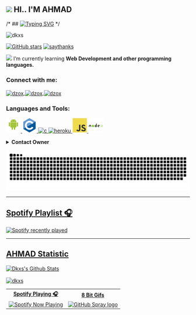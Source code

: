 ## <img height="40" src="https://raw.githubusercontent.com/innng/innng/master/assets/kyubey.gif"/> HI.. I'M AHMAD

/* ## [![Typing SVG](https://readme-typing-svg.herokuapp.com?font=Rockstar-ExtraBold&color=F33A6A&lines=𝗪𝗲𝗹𝗹𝗰𝗼𝗺𝗲+𝗧𝗼+𝗔𝗵𝗺𝗮𝗱+𝗕𝗼𝘁.;𝙿𝚘𝚠𝚎𝚛𝚍+𝙱𝚢:+𝚆𝚑𝚊𝚝𝚜𝚊𝚙𝚙;ℂ𝕣𝕖𝕒𝕥𝕖𝕕+𝕓𝕪:𝔸𝕙𝕞𝕒𝕕;💕NEWBIE+WHO+WILL+CONTINUE+TO+GROW!!!🙃;😁𝕬𝖍𝖒𝖆𝖉)](https://git.io/typing-svg)
*/
<p align="left"> <img src="https://komarev.com/ghpvc/?username=dkxs&label=Profile%20views&color=0e75b6&style=flat" alt="dkxs" /> 
</p> 

[![GitHub stars](https://badgen.net/github/stars/Dkxs/bot-gwe1)](https://GitHub.com/Dkxs/bot-gwe1) [![saythanks](https://img.shields.io/badge/say-thanks-ff69b4.svg)](https://saythanks.io/to/kennethreitz)

<img src="https://media.giphy.com/media/mGcNjsfWAjY5AEZNw6/giphy.gif" width="50"> I’m currently learning **Web Development and other programming languages.**

<h3 align="left">Connect with me:</h3>
<p align="left">
<a href="https://www.youtube.com/channel/UCMAR68urCI5FGntI5ohUkOw?" target="blank"><img align="center" src="https://raw.githubusercontent.com/rahuldkjain/github-profile-readme-generator/master/src/images/icons/Social/youtube.svg" alt="dzox" height="30" width="40"/>
<a href=" https://instagram.com/dzox.skr" target="blank"><img align="center" src="https://raw.githubusercontent.com/Dkxs/hussainweb/main/icons/instagram.png" alt="dzox" width="30"/>
 <a href="https://www.tiktok.com/@zxc_org?_t=8UC6cdqtvnO&_r=1" target="blank"><img align="center" src="https://seeklogo.com/images/T/tik-tok-logo-E3F1A1B69E-seeklogo.com.png" alt="dzox" width="30"/></a>
</p>

<h3 align="left">Languages and Tools:</h3>
<p align="left"> <a href="https://developer.android.com" target="_blank" rel="noreferrer"> <img src="https://raw.githubusercontent.com/devicons/devicon/master/icons/android/android-original-wordmark.svg" alt="android" width="40" height="40"/> </a> <a href="https://www.cprogramming.com/" target="_blank" rel="noreferrer"> <img src="https://raw.githubusercontent.com/devicons/devicon/master/icons/c/c-original.svg" alt="c" width="40" height="40"/> </a> <a href="https://code.visualstudio.com/" target="_blank" rel="noreferrer"> <img src="https://raw.githubusercontent.com/hussainweb/hussainweb/main/icons/vscode.png" alt="c" width="40" height="40"/> </a> <a href="https://heroku.com" target="_blank" rel="noreferrer"> <img src="https://www.vectorlogo.zone/logos/heroku/heroku-icon.svg" alt="heroku" width="40" height="40"/> </a> <a href="https://developer.mozilla.org/en-US/docs/Web/JavaScript" target="_blank" rel="noreferrer"> <img src="https://raw.githubusercontent.com/devicons/devicon/master/icons/javascript/javascript-original.svg" alt="javascript" width="40" height="40"/> </a> <a href="https://nodejs.org" target="_blank" rel="noreferrer"> <img src="https://raw.githubusercontent.com/devicons/devicon/master/icons/nodejs/nodejs-original-wordmark.svg" alt="nodejs" width="40" height="40"/> </a> </p>

<!-- Contact Owner -->
<b><details><summary>Contact Owner</summary></b>

<h3> <img src="https://emojis.slackmojis.com/emojis/images/1621024394/39092/cat-roll.gif?1621024394" width="28" /> Chat Gwe Cui <3</a></h3>
<p align="center">
<a href="https://wa.me/6288990007937"><img src="https://www.svgrepo.com/show/122874/whatsapp.svg" width="100"/>
</p>

</details>

<p align="center">
<img src="https://github.com/Platane/snk/raw/output/github-contribution-grid-snake.svg" alt="nz" width="700"/>
</p>

------

<h2> Spotify Playlist 🎧</h2> 
	
![Spotify recently played](https://spotify-recently-played-readme.vercel.app/api?user=31zijfljhashrlt3edrsfq6kovau&unique=true) <!-- [![spotify-github-profile](https://spotify-github-profile.vercel.app/api/view?uid=31zijfljhashrlt3edrsfq6kovau&cover_image=true&theme=compact)](https://spotify-github-profile.vercel.app/api/view?uid=31zijfljhashrlt3edrsfq6kovau&redirect=true) -->
</p>
	
------
		
<table>
  <tbody><tr>
    <th align="center">Spotify Playing 🎧</th>
    <th align="center">8 Bit Gifs</th>
  </tr>
  <tr>
    <td align="center">
<a target="_blank" rel="noopener noreferrer" href="https://github.com/lowlighter/metrics/blob/examples/metrics.classic.svg"><img alt="Spotify Now Playing" src="https://now-playing-on-spotify.vercel.app/api/spotify" style="max-width: 100%;" width="350"></a>
</td>
<td align="center">
<a target="_blank" rel="noopener noreferrer" href="https://github.com/lowlighter/metrics/blob/examples/metrics.organization.svg"><img alt="GitHub Spray logo" src="https://i.imgur.com/nPZyGNo.gif" style="max-width: 100%;" width="200"></a>
</td>
	  
</p>	  

	
<h2> AHMAD Statistic </h2> 	
	
 <img align="center" src="https://github-readme-stats.vercel.app/api?username=Dkxs&show_icons=true&include_all_commits=true&theme=radical&hide_border=true" alt="Dkxs's Github Stats" height="180rem" /> </p>

<p><img align="center" src="https://github-readme-streak-stats.herokuapp.com/?user=dkxs&" alt="dkxs" /></p>
